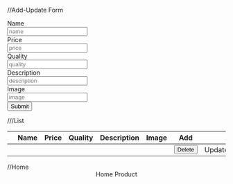 //Add-Update Form
<form class="w-full">
    <div class="mb-3">
      <label for="name" class="form-label">Name</label><br>
      <input type="text" class="border-solid border-2 border-red-700" id="name" 
      placeholder="name" name="name"/>
    </div>
    <div class="mb-3">
      <label for="price" class="form-label">Price</label><br>
      <input type="number" class="border-solid border-2 border-red-700"id="price" 
      placeholder="price" name="price"/>
    </div>
    <div class="mb-3">
      <label for="quality" class="form-label">Quality</label><br>
      <input type="number" class="border-solid border-2 border-red-700"id="quality" 
      placeholder="quality" name="quality"/>
    </div>
    <div class="mb-3">
      <label for="description" class="form-label">Description</label><br>
      <input type="text" class="border-solid border-2 border-red-700" id="description" placeholder="description" name="description"/>
    </div>
    <div class="mb-3">
      <label for="image" class="form-label">Image</label><br>
      <input type="text" class="border-solid border-2 border-red-700" id="image"
      placeholder="image" name="image"/>
    </div>
    <button type="submit" class="w-32 h-10 bg-blue-500 rounded-lg">Submit</button>
  </form>

  ///List
  <div class="overflow-x-auto">
    <table class="min-w-full divide-y-2 divide-gray-200 text-sm text-center">
      <thead class="ltr:text-left rtl:text-right bg-blue-300">
        <tr>
          <th></th>
          <th class="whitespace-nowrap px-4 py-2 font-medium text-gray-900">Name</th>
          <th class="whitespace-nowrap px-4 py-2 font-medium text-gray-900">Price</th>
          <th class="whitespace-nowrap px-4 py-2 font-medium text-gray-900">Quality</th>
          <th class="whitespace-nowrap px-4 py-2 font-medium text-gray-900">Description</th>
          <th class="whitespace-nowrap px-4 py-2 font-medium text-gray-900">Image</th>
          <th><a routerLink="">Add</a></th>
          <th></th>
        </tr>
      </thead>
      <tbody class="min-w-full text-sm">
        <tr>
          <td></td>
          <td class="whitespace-nowrap px-4 py-2 font-medium text-gray-900"></td>
          <td class="whitespace-nowrap px-4 py-2 text-gray-700"></td>
          <td class="whitespace-nowrap px-4 py-2 text-gray-700"></td>
          <td class="whitespace-nowrap px-4 py-2 text-gray-700"></td>
          <td class="whitespace-nowrap px-4 py-2 text-gray-700">
            <img src="" alt="">
          </td>
          <td><button type="submit">Delete</button></td>
          <td><a [routerLink]="">Update</a></td>
        </tr>
      </tbody>
    </table>
</div>
//Home
<header class="bg-red-200">
  <div class="mx-auto flex h-16 max-w-screen-xl items-center gap-8 px-4 sm:px-6 lg:px-8">
    <a routerLink="/">Home</a>
    <a routerLink="/products">Product</a>
  </div>
</header>
<router-outlet />
